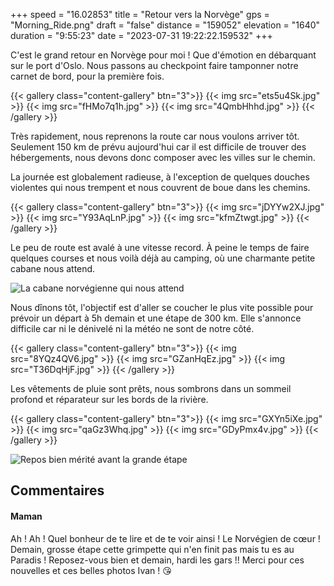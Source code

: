 +++
speed = "16.02853"
title = "Retour vers la Norvège"
gps = "Morning_Ride.png"
draft = "false"
distance = "159052"
elevation = "1640"
duration = "9:55:23"
date = "2023-07-31 19:22:22.159532"
+++

C'est le grand retour en Norvège pour moi ! Que d'émotion en débarquant sur le port d'Oslo. Nous passons au checkpoint faire tamponner notre carnet de bord, pour la première fois.

{{< gallery class="content-gallery" btn="3">}}
{{< img src="ets5u4Sk.jpg" >}}
{{< img src="fHMo7q1h.jpg" >}}
{{< img src="4QmbHhhd.jpg" >}}
{{< /gallery >}}

Très rapidement, nous reprenons la route car nous voulons arriver tôt. Seulement 150 km de prévu aujourd'hui car il est difficile de trouver des hébergements, nous devons donc composer avec les villes sur le chemin.

La journée est globalement radieuse, à l'exception de quelques douches violentes qui nous trempent et nous couvrent de boue dans les chemins.

{{< gallery class="content-gallery" btn="3">}}
{{< img src="jDYYw2XJ.jpg" >}}
{{< img src="Y93AqLnP.jpg" >}}
{{< img src="kfmZtwgt.jpg" >}}
{{< /gallery >}}

Le peu de route est avalé à une vitesse record. À peine le temps de faire quelques courses et nous voilà déjà au camping, où une charmante petite cabane nous attend.

![La cabane norvégienne qui nous attend](MBmWKiwk.jpg)

Nous dînons tôt, l'objectif est d'aller se coucher le plus vite possible pour prévoir un départ à 5h demain et une étape de 300 km. Elle s'annonce difficile car ni le dénivelé ni la météo ne sont de notre côté.

{{< gallery class="content-gallery" btn="3">}}
{{< img src="8YQz4QV6.jpg" >}}
{{< img src="GZanHqEz.jpg" >}}
{{< img src="T36DqHjF.jpg" >}}
{{< /gallery >}}

Les vêtements de pluie sont prêts, nous sombrons dans un sommeil profond et réparateur sur les bords de la rivière.

{{< gallery class="content-gallery" btn="3">}}
{{< img src="GXYn5iXe.jpg" >}}
{{< img src="qaGz3Whq.jpg" >}}
{{< img src="GDyPmx4v.jpg" >}}
{{< /gallery >}}

![Repos bien mérité avant la grande étape](rRxHiqcw.jpg)

## Commentaires

#### Maman
Ah ! Ah ! Quel bonheur de te lire et de te voir ainsi ! Le Norvégien de cœur ! Demain, grosse étape cette grimpette qui n'en finit pas mais tu es au Paradis ! Reposez-vous bien et demain, hardi les gars !! Merci pour ces nouvelles et ces belles photos Ivan ! 😘
